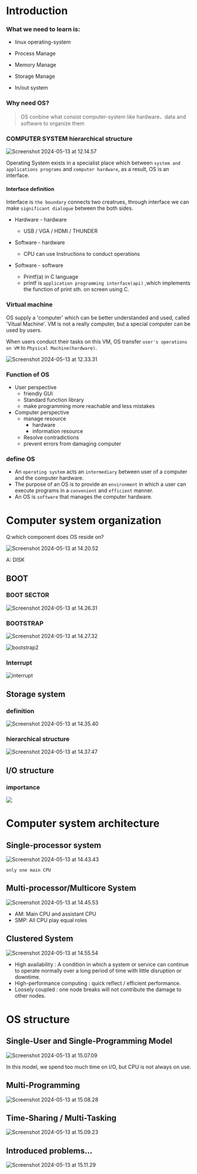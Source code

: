 # Introduction

### What we need to learn is:

- linux operating-system

- Process Manage
- Memory Manage
- Storage Manage

- In/out system

  

### Why need OS?

> OS conbine what consist computer-system like  hardware、data and software to organize them



### COMPUTER SYSTEM hierarchical structure

![Screenshot 2024-05-13 at 12.14.57](./introduction_img/computer_system_hierarchial_structure.png)

Operating System exists in a specialist place which between `system and applications programs` and `computer hardware`, as a result, OS is an interface.





#### Interface definition

Interface is `the boundary` connects two creatrues, through interface we can make `significant dialogue` between the both sides.

- Hardware - hardware 
  - USB / VGA / HDMI / THUNDER

- Software - hardware
  - CPU can use Instructions to conduct operations
- Software - software
  - Printf(a) in C language
  - printf is `application programming interface(api)` ,which implements the function of print sth. on screen using C. 





### Virtual machine

OS supply a 'computer' which can be better understanded and used, called 'Vitual Machine'. VM is not a really computer, but a special computer can be used by users.

When users conduct their tasks on this VM, OS transfer `user's operations on VM` to `Physical Machine(hardware)`.

![Screenshot 2024-05-13 at 12.33.31](./introduction_img/virtual_machine.png)



### Function of OS

- User perspective
  - friendly GUI
  - Standard  function library
  - make programming more reachable and less mistakes
- Computer perspective 
  - manage resource
    - hardware
    - information resource
  - Resolve contradictions
  - prevent errors from damaging computer





### define OS

- An `operating system` acts an `intermediary` between user of a computer and the computer hardware.
- The purpose of an OS is to provide an `environment` in which a user can execute programs in a `convenient` and `efficient` manner.
- An OS is `software` that manages the computer hardware.

















# Computer system organization

Q:which component does OS reside on?

![Screenshot 2024-05-13 at 14.20.52](./introduction_img/computer_system_organization.png)

A: DISK







## BOOT

### BOOT SECTOR

![Screenshot 2024-05-13 at 14.26.31](./introduction_img/boot_sector.png)

### BOOTSTRAP

![Screenshot 2024-05-13 at 14.27.32](./introduction_img/bootstarp.png)

![bootstrap2](./introduction_img/bootstrap2.png)





### Interrupt

![interrupt](./introduction_img/interrupt.png)



## Storage system

### definition

![Screenshot 2024-05-13 at 14.35.40](./introduction_img/storage_system_define.png)

### hierarchical structure

![Screenshot 2024-05-13 at 14.37.47](./introduction_img/storage_hierarchial_structure.png)



## I/O structure

### importance
![](introduction_img/IO%20structure.png)




















# Computer system architecture



## Single-processor system

![Screenshot 2024-05-13 at 14.43.43](./introduction_img/single-processor.png)

`only one main CPU` 













## Multi-processor/Multicore System



![Screenshot 2024-05-13 at 14.45.53](./introduction_img/multi-processors.png)

- AM: Main CPU and assistant CPU
- SMP: All CPU play equal roles









## Clustered System

![Screenshot 2024-05-13 at 14.55.54](./introduction_img/clustered.png)

- High availability : A condition in which a system or service can continue to operate normally over a long period of time with little disruption or downtime.
- High-performance computing : quick reflect / efficient performance.
- Loosely coupled : one node breaks will not contribute the damage to other nodes.

















# OS structure

## Single-User and Single-Programming  Model

![Screenshot 2024-05-13 at 15.07.09](./introduction_img/single-user.png)

In this model, we spend too much time on I/O, but CPU is not always on use.





## Multi-Programming

![Screenshot 2024-05-13 at 15.08.28](./introduction_img/multi-programming.png)



## Time-Sharing / Multi-Tasking



![Screenshot 2024-05-13 at 15.09.23](./introduction_img/time-sharing.png)



## Introduced problems...

![Screenshot 2024-05-13 at 15.11.29](./introduction_img/other_models.png)